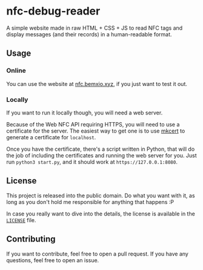 # nfc-debug-reader
A simple website made in raw HTML + CSS + JS to read NFC tags and display messages (and their records) in a human-readable format.

## Usage
### Online
You can use the website at [nfc.bemxio.xyz](https://nfc.bemxio.xyz), if you just want to test it out.

### Locally
If you want to run it locally though, you will need a web server.

Because of the Web NFC API requiring HTTPS, you will need to use a certificate for the server. The easiest way to get one is to use [mkcert](https://mkcert.dev) to generate a certificate for `localhost`.

Once you have the certificate, there's a script written in Python, that will do the job of including the certificates and running the web server for you. Just run `python3 start.py`, and it should work at `https://127.0.0.1:8080`.

## License
This project is released into the public domain. Do what you want with it, as long as you don't hold me responsible for anything that happens :P

In case you really want to dive into the details, the license is available in the [`LICENSE`](LICENSE) file.

## Contributing
If you want to contribute, feel free to open a pull request. If you have any questions, feel free to open an issue.